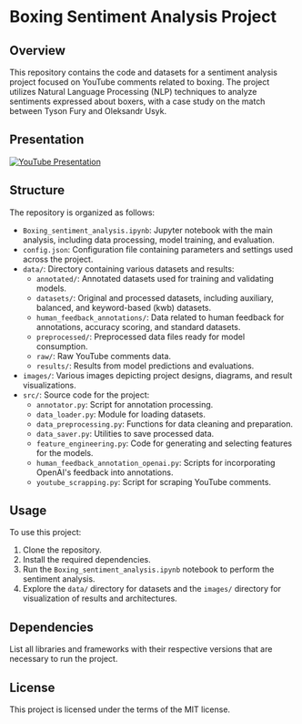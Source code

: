 # Boxing Sentiment Analysis Project

## Overview
This repository contains the code and datasets for a sentiment analysis project focused on YouTube comments related to boxing. The project utilizes Natural Language Processing (NLP) techniques to analyze sentiments expressed about boxers, with a case study on the match between Tyson Fury and Oleksandr Usyk.
## Presentation
[![YouTube Presentation](images/main.png)]([http://www.youtube.com/watch?v=video_id](https://www.youtube.com/watch?v=7kUO0I1IzXA))

## Structure
The repository is organized as follows:

- `Boxing_sentiment_analysis.ipynb`: Jupyter notebook with the main analysis, including data processing, model training, and evaluation.
- `config.json`: Configuration file containing parameters and settings used across the project.
- `data/`: Directory containing various datasets and results:
  - `annotated/`: Annotated datasets used for training and validating models.
  - `datasets/`: Original and processed datasets, including auxiliary, balanced, and keyword-based (kwb) datasets.
  - `human_feedback_annotations/`: Data related to human feedback for annotations, accuracy scoring, and standard datasets.
  - `preprocessed/`: Preprocessed data files ready for model consumption.
  - `raw/`: Raw YouTube comments data.
  - `results/`: Results from model predictions and evaluations.
- `images/`: Various images depicting project designs, diagrams, and result visualizations.
- `src/`: Source code for the project:
  - `annotator.py`: Script for annotation processing.
  - `data_loader.py`: Module for loading datasets.
  - `data_preprocessing.py`: Functions for data cleaning and preparation.
  - `data_saver.py`: Utilities to save processed data.
  - `feature_engineering.py`: Code for generating and selecting features for the models.
  - `human_feedback_annotation_openai.py`: Scripts for incorporating OpenAI's feedback into annotations.
  - `youtube_scrapping.py`: Script for scraping YouTube comments.

## Usage
To use this project:

1. Clone the repository.
2. Install the required dependencies.
3. Run the `Boxing_sentiment_analysis.ipynb` notebook to perform the sentiment analysis.
4. Explore the `data/` directory for datasets and the `images/` directory for visualization of results and architectures.

## Dependencies
List all libraries and frameworks with their respective versions that are necessary to run the project.

## License
This project is licensed under the terms of the MIT license.
